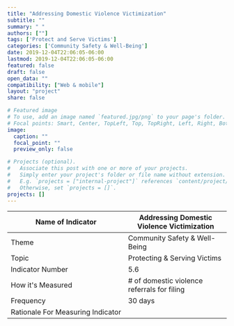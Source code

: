 ```yaml
---
title: "Addressing Domestic Violence Victimization"
subtitle: ""
summary: " "
authors: [""]
tags: ['Protect and Serve Victims']
categories: ['Community Safety & Well-Being']
date: 2019-12-04T22:06:05-06:00
lastmod: 2019-12-04T22:06:05-06:00
featured: false
draft: false
open_data: ""
compatibility: ["Web & mobile"]
layout: "project"
share: false

# Featured image
# To use, add an image named `featured.jpg/png` to your page's folder.
# Focal points: Smart, Center, TopLeft, Top, TopRight, Left, Right, BottomLeft, Bottom, BottomRight.
image:
  caption: ""
  focal_point: ""
  preview_only: false

# Projects (optional).
#   Associate this post with one or more of your projects.
#   Simply enter your project's folder or file name without extension.
#   E.g. `projects = ["internal-project"]` references `content/project/deep-learning/index.md`.
#   Otherwise, set `projects = []`.
projects: []
---
```


| Name of Indicator                 | Addressing Domestic Violence Victimization   |
|-----------------------------------|----------------------------------------------|
| Theme                             | Community Safety & Well\-Being               |
| Topic                             | Protecting & Serving Victims                 |
| Indicator Number                  | 5\.6                                         |
| How it's Measured                 | \# of domestic violence referrals for filing |
| Frequency                         | 30 days                                      |
| Rationale For Measuring Indicator |                                              |
